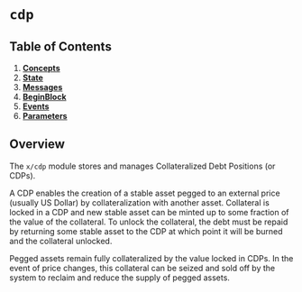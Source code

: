
# `cdp`

## Table of Contents

1. **[Concepts](01_concepts.md)**
2. **[State](02_state.md)**
3. **[Messages](03_messages.md)**
4. **[BeginBlock](04_begin_block.md)**
5. **[Events](05_events.md)**
6. **[Parameters](06_params.md)**

## Overview

The `x/cdp` module stores and manages Collateralized Debt Positions (or CDPs).

A CDP enables the creation of a stable asset pegged to an external price (usually US Dollar) by collateralization with another asset. Collateral is locked in a CDP and new stable asset can be minted up to some fraction of the value of the collateral. To unlock the collateral, the debt must be repaid by returning some stable asset to the CDP at which point it will be burned and the collateral unlocked.

Pegged assets remain fully collateralized by the value locked in CDPs. In the event of price changes, this collateral can be seized and sold off by the system to reclaim and reduce the supply of pegged assets.
